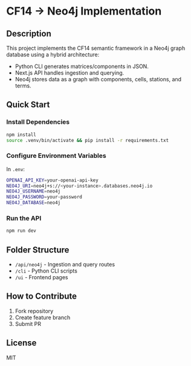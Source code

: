 # CF14 → Neo4j Implementation

## Description
This project implements the CF14 semantic framework in a Neo4j graph database using a hybrid architecture:
- Python CLI generates matrices/components in JSON.
- Next.js API handles ingestion and querying.
- Neo4j stores data as a graph with components, cells, stations, and terms.

## Quick Start
### Install Dependencies
```bash
npm install
source .venv/bin/activate && pip install -r requirements.txt
```

### Configure Environment Variables
In `.env`:
```bash
OPENAI_API_KEY=your-openai-api-key
NEO4J_URI=neo4j+s://<your-instance>.databases.neo4j.io
NEO4J_USERNAME=neo4j
NEO4J_PASSWORD=your-password
NEO4J_DATABASE=neo4j
```

### Run the API
```bash
npm run dev
```

## Folder Structure
- `/api/neo4j` - Ingestion and query routes
- `/cli` - Python CLI scripts
- `/ui` - Frontend pages

## How to Contribute
1. Fork repository
2. Create feature branch
3. Submit PR

## License
MIT
